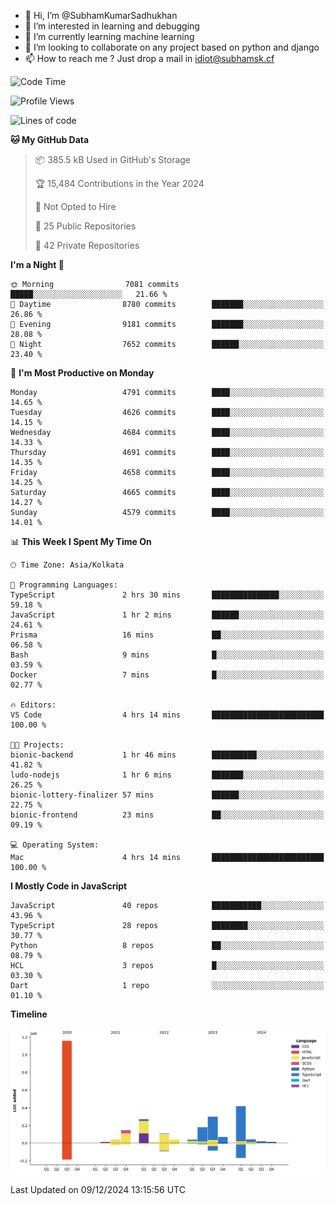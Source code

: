 - 👋 Hi, I’m @SubhamKumarSadhukhan
- 👀 I’m interested in learning and debugging
- 🌱 I’m currently learning machine learning
- 💞️ I’m looking to collaborate on any project based on python and django
- 📫 How to reach me ?
      Just drop a mail in idiot@subhamsk.cf

<!---
SubhamKumarSadhukhan/SubhamKumarSadhukhan is a ✨ special ✨ repository because its `README.md` (this file) appears on your GitHub profile.
You can click the Preview link to take a look at your changes.
--->


<!--START_SECTION:waka-->
![Code Time](http://img.shields.io/badge/Code%20Time-2%2C656%20hrs%202%20mins-blue)

![Profile Views](http://img.shields.io/badge/Profile%20Views-1-blue)

![Lines of code](https://img.shields.io/badge/From%20Hello%20World%20I%27ve%20Written-2.8%20million%20lines%20of%20code-blue)

**🐱 My GitHub Data** 

> 📦 385.5 kB Used in GitHub's Storage 
 > 
> 🏆 15,484 Contributions in the Year 2024
 > 
> 🚫 Not Opted to Hire
 > 
> 📜 25 Public Repositories 
 > 
> 🔑 42 Private Repositories 
 > 
**I'm a Night 🦉** 

```text
🌞 Morning                7081 commits        █████░░░░░░░░░░░░░░░░░░░░   21.66 % 
🌆 Daytime                8780 commits        ███████░░░░░░░░░░░░░░░░░░   26.86 % 
🌃 Evening                9181 commits        ███████░░░░░░░░░░░░░░░░░░   28.08 % 
🌙 Night                  7652 commits        ██████░░░░░░░░░░░░░░░░░░░   23.40 % 
```
📅 **I'm Most Productive on Monday** 

```text
Monday                   4791 commits        ████░░░░░░░░░░░░░░░░░░░░░   14.65 % 
Tuesday                  4626 commits        ████░░░░░░░░░░░░░░░░░░░░░   14.15 % 
Wednesday                4684 commits        ████░░░░░░░░░░░░░░░░░░░░░   14.33 % 
Thursday                 4691 commits        ████░░░░░░░░░░░░░░░░░░░░░   14.35 % 
Friday                   4658 commits        ████░░░░░░░░░░░░░░░░░░░░░   14.25 % 
Saturday                 4665 commits        ████░░░░░░░░░░░░░░░░░░░░░   14.27 % 
Sunday                   4579 commits        ████░░░░░░░░░░░░░░░░░░░░░   14.01 % 
```


📊 **This Week I Spent My Time On** 

```text
🕑︎ Time Zone: Asia/Kolkata

💬 Programming Languages: 
TypeScript               2 hrs 30 mins       ███████████████░░░░░░░░░░   59.18 % 
JavaScript               1 hr 2 mins         ██████░░░░░░░░░░░░░░░░░░░   24.61 % 
Prisma                   16 mins             ██░░░░░░░░░░░░░░░░░░░░░░░   06.58 % 
Bash                     9 mins              █░░░░░░░░░░░░░░░░░░░░░░░░   03.59 % 
Docker                   7 mins              █░░░░░░░░░░░░░░░░░░░░░░░░   02.77 % 

🔥 Editors: 
VS Code                  4 hrs 14 mins       █████████████████████████   100.00 % 

🐱‍💻 Projects: 
bionic-backend           1 hr 46 mins        ██████████░░░░░░░░░░░░░░░   41.82 % 
ludo-nodejs              1 hr 6 mins         ███████░░░░░░░░░░░░░░░░░░   26.25 % 
bionic-lottery-finalizer 57 mins             ██████░░░░░░░░░░░░░░░░░░░   22.75 % 
bionic-frontend          23 mins             ██░░░░░░░░░░░░░░░░░░░░░░░   09.19 % 

💻 Operating System: 
Mac                      4 hrs 14 mins       █████████████████████████   100.00 % 
```

**I Mostly Code in JavaScript** 

```text
JavaScript               40 repos            ███████████░░░░░░░░░░░░░░   43.96 % 
TypeScript               28 repos            ████████░░░░░░░░░░░░░░░░░   30.77 % 
Python                   8 repos             ██░░░░░░░░░░░░░░░░░░░░░░░   08.79 % 
HCL                      3 repos             █░░░░░░░░░░░░░░░░░░░░░░░░   03.30 % 
Dart                     1 repo              ░░░░░░░░░░░░░░░░░░░░░░░░░   01.10 % 
```



**Timeline**

![Lines of Code chart](https://raw.githubusercontent.com/SubhamKumarSadhukhan/SubhamKumarSadhukhan/main/assets/bar_graph.png)


 Last Updated on 09/12/2024 13:15:56 UTC
<!--END_SECTION:waka-->
